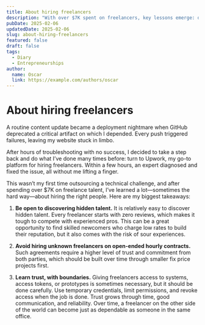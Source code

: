```yaml
---
title: About hiring freelancers
description: "With over $7K spent on freelancers, key lessons emerge: discover hidden talent, avoid open-ended hourly contracts, and build trust with clear boundaries."
pubDate: 2025-02-06
updatedDate: 2025-02-06
slug: about-hiring-freelancers
featured: false
draft: false
tags:
  - Diary
  - Entrepreneurships
author:
  name: Oscar
  link: https://example.com/authors/oscar
---
```



# About hiring freelancers

A routine content update became a deployment nightmare when GitHub deprecated a critical artifact on which I depended. Every push triggered failures, leaving my website stuck in limbo.

After hours of troubleshooting with no success, I decided to take a step back and do what I’ve done many times before: turn to Upwork, my go-to platform for hiring freelancers. Within a few hours, an expert diagnosed and fixed the issue, all without me lifting a finger.

This wasn’t my first time outsourcing a technical challenge, and after spending over $7K on freelance talent, I’ve learned a lot—sometimes the hard way—about hiring the right people. Here are my biggest takeaways:

1. **Be open to discovering hidden talent.** It is relatively easy to discover hidden talent. Every freelancer starts with zero reviews, which makes it tough to compete with experienced pros. This can be a great opportunity to find skilled newcomers who charge low rates to build their reputation, but it also comes with the risk of sour experiences. 

3. **Avoid hiring unknown freelancers on open-ended hourly contracts.** Such agreements require a higher level of trust and commitment from both parties, which should be built over time through smaller fix price projects first.

5. **Learn trust, with boundaries.** Giving freelancers access to systems, access tokens, or prototypes is sometimes necessary, but it should be done carefully. Use temporary credentials, limit permissions, and revoke access when the job is done. Trust grows through time, good communication, and reliability. Over time, a freelancer on the other side of the world can become just as dependable as someone in the same office.